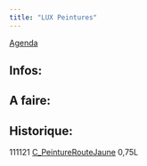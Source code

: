```yaml
---
title: "LUX Peintures"
---
```


[Agenda](notes/AgendaMaJournee.md) 
## Infos:

## A faire: 

## Historique:
111121 [C_PeintureRouteJaune](notes/equipements/consommables/C_PeintureRouteJaune.md) 0,75L 